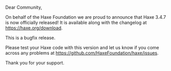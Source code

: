Dear Community,

On behalf of the Haxe Foundation we are proud to announce that Haxe 3.4.7 is now officially released! It is available along with the changelog at <https://haxe.org/download>.

This is a bugfix release.

Please test your Haxe code with this version and let us know if you come across any problems at <https://github.com/HaxeFoundation/haxe/issues>.

Thank you for your support.